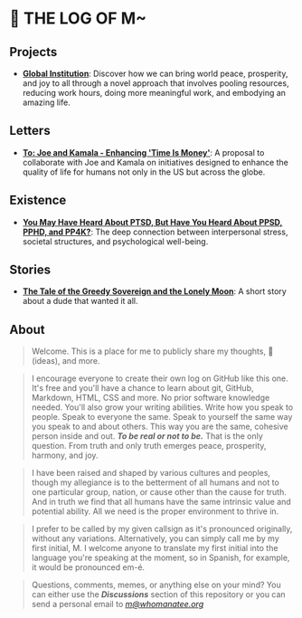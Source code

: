 # 💩 THE LOG OF M~

## Projects
- [**Global Institution**](https://whomanatee.org): Discover how we can bring world peace, prosperity, and joy to all through a novel approach that involves pooling resources, reducing work hours, doing more meaningful work, and embodying an amazing life.

## Letters
- [**To: Joe and Kamala - Enhancing 'Time Is Money'**](docs/time-is-freedom.md): A proposal to collaborate with Joe and Kamala on initiatives designed to enhance the quality of life for humans not only in the US but across the globe.

## Existence
- [**You May Have Heard About PTSD, But Have You Heard About PPSD, PPHD, and PP4K?**](docs/stress.md): The deep connection between interpersonal stress, societal structures, and psychological well-being.

## Stories
- [**The Tale of the Greedy Sovereign and the Lonely Moon**](docs/sovereign.md): A short story about a dude that wanted it all.

## About
> Welcome. This is a place for me to publicly share my thoughts, 💩(ideas), and more.

> I encourage everyone to create their own log on GitHub like this one. It's free and you'll have a chance to learn about git, GitHub, Markdown, HTML, CSS and more. No prior software knowledge needed. You'll also grow your writing abilities. Write how you speak to people. Speak to everyone the same. Speak to yourself the same way you speak to and about others. This way you are the same, cohesive person inside and out. ***To be real or not to be.*** That is the only question. From truth and only truth emerges peace, prosperity, harmony, and joy.

> I have been raised and shaped by various cultures and peoples, though my allegiance is to the betterment of all humans and not to one particular group, nation, or cause other than the cause for truth. And in truth we find that all humans have the same intrinsic value and potential ability. All we need is the proper environment to thrive in.  

> I prefer to be called by my given callsign as it's pronounced originally, without any variations. Alternatively, you can simply call me by my first initial, M. I welcome anyone to translate my first initial into the language you're speaking at the moment, so in Spanish, for example, it would be pronounced em-é.

> Questions, comments, memes, or anything else on your mind? You can either use the ***Discussions*** section of this repository or you can send a personal email to *m@whomanatee.org*


